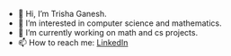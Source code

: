 - 👋 Hi, I’m Trisha Ganesh.
- 👀 I’m interested in computer science and mathematics. 
- 🌱 I’m currently working on math and cs projects.
- 📫 How to reach me: [LinkedIn](https://www.linkedin.com/in/trishaganesh/)
